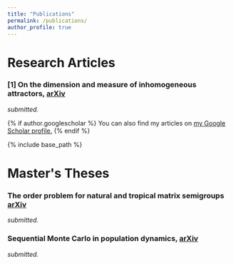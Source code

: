 ```yaml
---
title: "Publications"
permalink: /publications/
author_profile: true
---
```


# Research Articles

### [1] On the dimension and measure of inhomogeneous attractors, [arXiv](https://arxiv.org/abs/1805.00887)  
*submitted.*

{% if author.googlescholar %}
  You can also find my articles on <u><a href="{{author.googlescholar}}">my Google Scholar profile</a>.</u>
{% endif %}

{% include base_path %}


# Master's Theses

### The order problem for natural and tropical matrix semigroups [arXiv](https://arxiv.org/abs/1805.00887)  
*submitted.*

### Sequential Monte Carlo in population dynamics, [arXiv](https://arxiv.org/abs/1805.00887)  
*submitted.*
